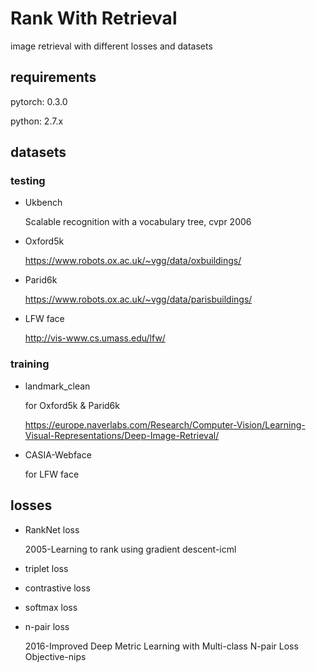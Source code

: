 # Rank With Retrieval
image retrieval with different losses and datasets

## requirements

pytorch: 0.3.0

python: 2.7.x

## datasets

### testing

- Ukbench

  Scalable recognition with a vocabulary tree, cvpr 2006

- Oxford5k

  https://www.robots.ox.ac.uk/~vgg/data/oxbuildings/
  
- Parid6k

  https://www.robots.ox.ac.uk/~vgg/data/parisbuildings/

- LFW face

  http://vis-www.cs.umass.edu/lfw/

### training

- landmark_clean

  for Oxford5k & Parid6k

  https://europe.naverlabs.com/Research/Computer-Vision/Learning-Visual-Representations/Deep-Image-Retrieval/

- CASIA-Webface

  for LFW face

## losses

- RankNet loss 

  2005-Learning to rank using gradient descent-icml

- triplet loss

- contrastive loss

- softmax loss

- n-pair loss 

  2016-Improved Deep Metric Learning with Multi-class N-pair Loss Objective-nips


